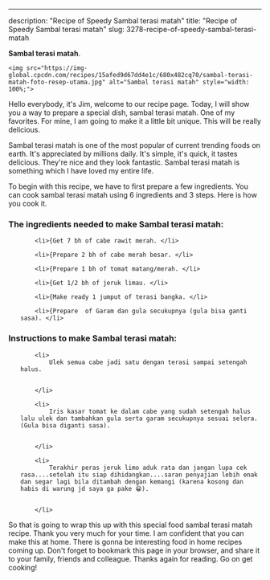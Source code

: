 ---
description: "Recipe of Speedy Sambal terasi matah"
title: "Recipe of Speedy Sambal terasi matah"
slug: 3278-recipe-of-speedy-sambal-terasi-matah

<p>
	<strong>Sambal terasi matah</strong>. 
	
</p>
<p>
	
	<img src="https://img-global.cpcdn.com/recipes/15afed9d67dd4e1c/680x482cq70/sambal-terasi-matah-foto-resep-utama.jpg" alt="Sambal terasi matah" style="width: 100%;">
	
	
</p>
<p>
	Hello everybody, it's Jim, welcome to our recipe page. Today, I will show you a way to prepare a special dish, sambal terasi matah. One of my favorites. For mine, I am going to make it a little bit unique. This will be really delicious.
</p>
	
<p>
	Sambal terasi matah is one of the most popular of current trending foods on earth. It's appreciated by millions daily. It's simple, it's quick, it tastes delicious. They're nice and they look fantastic. Sambal terasi matah is something which I have loved my entire life.
</p>
<p>
	
</p>

<p>
To begin with this recipe, we have to first prepare a few ingredients. You can cook sambal terasi matah using 6 ingredients and 3 steps. Here is how you cook it.
</p>

<h3>The ingredients needed to make Sambal terasi matah:</h3>

<ol>
	
		<li>{Get 7 bh of cabe rawit merah. </li>
	
		<li>{Prepare 2 bh of cabe merah besar. </li>
	
		<li>{Prepare 1 bh of tomat matang/merah. </li>
	
		<li>{Get 1/2 bh of jeruk limau. </li>
	
		<li>{Make ready 1 jumput of terasi bangka. </li>
	
		<li>{Prepare  of Garam dan gula secukupnya (gula bisa ganti sasa). </li>
	
</ol>
<p>
	
</p>

<h3>Instructions to make Sambal terasi matah:</h3>

<ol>
	
		<li>
			Ulek semua cabe jadi satu dengan terasi sampai setengah halus.
			
			
		</li>
	
		<li>
			Iris kasar tomat ke dalam cabe yang sudah setengah halus lalu ulek dan tambahkan gula serta garam secukupnya sesuai selera. (Gula bisa diganti sasa).
			
			
		</li>
	
		<li>
			Terakhir peras jeruk limo aduk rata dan jangan lupa cek rasa....setelah itu siap dihidangkan....saran penyajian lebih enak dan segar lagi bila ditambah dengan kemangi (karena kosong dan habis di warung jd saya ga pake 😁).
			
			
		</li>
	
</ol>

<p>
	
</p>

<p>
	So that is going to wrap this up with this special food sambal terasi matah recipe. Thank you very much for your time. I am confident that you can make this at home. There is gonna be interesting food in home recipes coming up. Don't forget to bookmark this page in your browser, and share it to your family, friends and colleague. Thanks again for reading. Go on get cooking!
</p>
